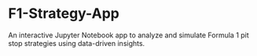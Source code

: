 # F1-Strategy-App
An interactive Jupyter Notebook app to analyze and simulate Formula 1 pit stop strategies using data-driven insights.

